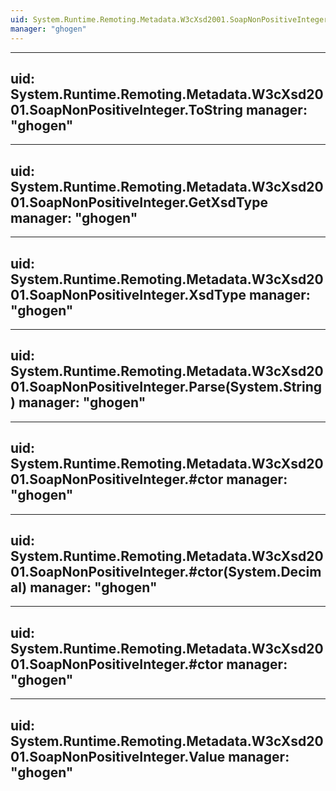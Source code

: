 ```yaml
---
uid: System.Runtime.Remoting.Metadata.W3cXsd2001.SoapNonPositiveInteger
manager: "ghogen"
---
```


---
uid: System.Runtime.Remoting.Metadata.W3cXsd2001.SoapNonPositiveInteger.ToString
manager: "ghogen"
---

---
uid: System.Runtime.Remoting.Metadata.W3cXsd2001.SoapNonPositiveInteger.GetXsdType
manager: "ghogen"
---

---
uid: System.Runtime.Remoting.Metadata.W3cXsd2001.SoapNonPositiveInteger.XsdType
manager: "ghogen"
---

---
uid: System.Runtime.Remoting.Metadata.W3cXsd2001.SoapNonPositiveInteger.Parse(System.String)
manager: "ghogen"
---

---
uid: System.Runtime.Remoting.Metadata.W3cXsd2001.SoapNonPositiveInteger.#ctor
manager: "ghogen"
---

---
uid: System.Runtime.Remoting.Metadata.W3cXsd2001.SoapNonPositiveInteger.#ctor(System.Decimal)
manager: "ghogen"
---

---
uid: System.Runtime.Remoting.Metadata.W3cXsd2001.SoapNonPositiveInteger.#ctor
manager: "ghogen"
---

---
uid: System.Runtime.Remoting.Metadata.W3cXsd2001.SoapNonPositiveInteger.Value
manager: "ghogen"
---
